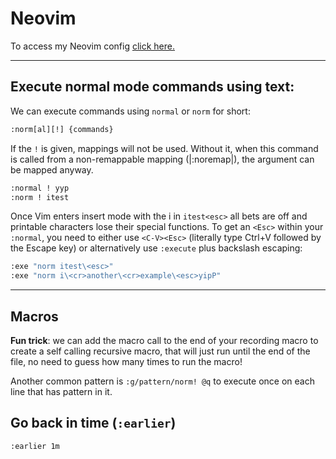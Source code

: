 # Neovim

To access my Neovim config [click here.](https://github.com/jmarcelomb/nvim)

* * *

## Execute normal mode commands using text:
We can execute commands using `normal` or `norm` for short:

```bash
:norm[al][!] {commands}
```

If the `!` is given, mappings will not be used. Without it, when this command is called from a non-remappable mapping (|:noremap|), the argument can be mapped anyway.

```bash
:normal ! yyp
:norm ! itest
```

Once Vim enters insert mode with the i in `itest<esc>` all bets are off and printable characters lose their special functions. To get an `<Esc>` within your `:normal`, you need to either use `<C-V><Esc>` (literally type Ctrl+V followed by the Escape key) or alternatively use `:execute` plus backslash escaping:

```bash
:exe "norm itest\<esc>"
:exe "norm i\<cr>another\<cr>example\<esc>yipP"
```

***

## Macros
**Fun trick**: we can add the macro call to the end of your recording macro to create a self calling recursive macro, that will just run until the end of the file, no need to guess how many times to run the macro! 

Another common pattern is `:g/pattern/norm! @q` to execute once on each line that has pattern in it.

## Go back in time (`:earlier`)

```bash
:earlier 1m
```